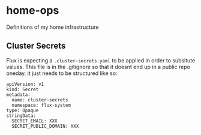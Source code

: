 # home-ops
Definitions of my home infrastructure

## Cluster Secrets
Flux is expecting a `.cluster-secrets.yaml` to be applied in order to subsitute values.
This file is in the .gitignore so that it doesnt end up in a public repo oneday. it just needs to be structured like so:
```
apiVersion: v1
kind: Secret
metadata:
  name: cluster-secrets
  namespace: flux-system
type: Opaque
stringData:
  SECRET_EMAIL: XXX
  SECRET_PUBLIC_DOMAIN: XXX
```